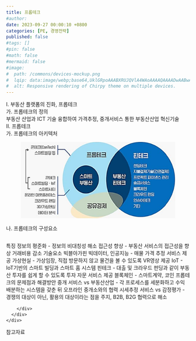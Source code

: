 ```yaml
---
title: 프롭테크
#author: 
date: 2023-09-27 00:00:10 +0800
categories: [PE, 경영전략]
published: false
#tags: []
#pin: false
#math: false
#mermaid: false
#image:
#  path: /commons/devices-mockup.png
#  lqip: data:image/webp;base64,UklGRpoAAABXRUJQVlA4WAoAAAAQAAAADwAABwAAQUxQSDIAAAARL0AmbZurmr57yyIiqE8oiG0bejIYEQTgqiDA9vqnsUSI6H+oAERp2HZ65qP/VIAWAFZQOCBCAAAA8AEAnQEqEAAIAAVAfCWkAALp8sF8rgRgAP7o9FDvMCkMde9PK7euH5M1m6VWoDXf2FkP3BqV0ZYbO6NA/VFIAAAA
#  alt: Responsive rendering of Chirpy theme on multiple devices.
---
```


<div class="post-wrap">
  <div class="para">
    <div class="para-title">
      I. 부동산 플랫폼의 진화, 프롭테크
    </div>
    <div class="para-cntnt">
      <div class="para">
        <div class="para-title">
          가. 프롭테크의 정의
        </div>
        <div class="para-cntnt">
            부동산 산업과 ICT 기술 융합하여 가격추정, 중개서비스 통한 부동산산업 혁신기술
        </div>
      </div>
    </div>
  </div>
  
  <div class="para">
    <div class="para-title">
      II. 프롭테크
    </div>
    <div class="para-cntnt">
      <div class="para">
        <div class="para-title">
          가. 프롭테크의 아키텍처
        </div>
        <div class="para-cntnt">
          <figure class="post-figure">
            <img src="/assets/img/posts/프롭테크.png" alt="프롭테크">
<!--            <figcaption>Source: Unveiling the Metaverse: Exploring Emerging Trends, Multifaceted Perspectives, and Future Challenges</figcaption>-->
          </figure>
        </div>
      </div>
      <div class="para">
        <div class="para-title">
          나. 프롭테크의 구성요소
        </div>
        <div class="para-cntnt">
          <table class="post-table">
          </table>
          특징
  정보의 평준화 - 정보의 비대칭성 해소
  접근성 향상 - 부동산 서비스의 접근성을 향상
  거래비용 감소
기술요소 빅블아가핀
  빅데이터, 인공지능 - 매물 가격 추정 서비스 제공
  가상현실 - 가상임장, 직접 방문하지 않고 물건을 볼 수 있도록 VR영상 제공
  IoT - IoT기반의 스마트 빌딩과 스마트 홈 시스템
  핀테크 - 대출 및 크라우드 펀딩과 같이 부동산 투자를 쉽게 할 수 있도록 투자 자문 서비스 제공
  블록체인 - 스마트계약, 코인
프롭테크의 문제점과 해결방안
  중개 서비스 vs 부동산산업
    - 각 프로세스를 세분화하고 수익 배분하는 시스템을 갖춘 뒤 오프라인 중개소와의 협력
  시세추정 서비스 vs 감정평가 
    - 경쟁의 대상이 아닌, 활용의 대상이라는 점을 주지, B2B, B2G 협력으로 해소

        </div>
      </div>
    </div>
  </div>

  <div class="refr-wrap">
    <div class="refr-title">
        참고자료
    </div>
    <ol class="refr-list">
    <!--    <li>(나현식, 최대선) <a target="_blank" href="https://scienceon.kisti.re.kr/commons/util/originalView.do?cn=JAKO202225948430499&oCn=JAKO202225948430499&dbt=JAKO&journal=NJOU00291864">메타버스 보안 위협 요소 및 대응 방안 검토</a></li>-->
    <!--    <li>(M. Uddin, S. Manickam, H. Ullah, M. Obaidat and A. Dandoush) <a target="_blank" href="https://ieeexplore.ieee.org/abstract/document/10138386">Unveiling the Metaverse: Exploring Emerging Trends, Multifaceted Perspectives, and Future Challenges</a></li>-->
    </ol>
  </div>
</div>
